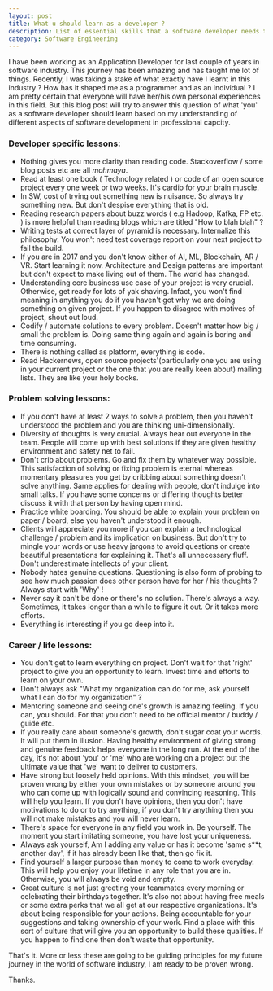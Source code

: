 ```yaml
---
layout: post
title: What u should learn as a developer ?
description: List of essential skills that a software developer needs to have
category: Software Engineering
---
```


I have been working as an Application Developer for last couple of years in software industry. This journey has been amazing and has taught me lot of things. Recently, I was taking a stake of what exactly have I learnt in this industry ? How has it shaped me as a programmer and as an individual ? I am pretty certain that everyone will have her/his own personal experiences in this field. But this blog post will try to answer this question of what 'you' as a software developer should learn based on my understanding of different aspects of software development in professional capcity.
 
### Developer specific lessons:
- Nothing gives you more clarity than reading code. Stackoverflow / some blog posts etc are all _mohmaya_.
- Read at least one book ( Technology related ) or code of an open source project every one week or two weeks. It's cardio for your brain muscle. 
- In SW, cost of trying out something new is nuisance. So always try something new. But don't despise everything that is old.
- Reading research papers about buzz words ( e.g Hadoop, Kafka, FP etc. ) is more helpful than reading blogs which are titled "How to blah blah"  ?
- Writing tests at correct layer of pyramid is necessary. Internalize this philosophy. You won't need test coverage report on your next project to fail the build.
- If you are in 2017 and you don't know either of AI, ML, Blockchain, AR / VR. Start learning it now. Architecture and Design patterns are important but don't expect to make living out of them. The world has changed.
- Understanding core business use case of your project is very crucial. Otherwise, get ready for lots of yak shaving. Infact, you won't find meaning in anything you do if you haven't got why we are doing something on given project. If you happen to disagree with motives of project, shout out loud.
- Codify / automate solutions to every problem. Doesn't matter how big / small the problem is. Doing same thing again and again is boring and time consuming.
- There is nothing called as platform, everything is code.
- Read Hackernews, open source projects'(particularly one you are using in your current project or the one that you are really keen about) mailing lists. They are like your holy books.

### Problem solving lessons:
- If you don't have at least 2 ways to solve a problem, then you haven't understood the problem and you are thinking uni-dimensionally.
- Diversity of thoughts is very crucial. Always hear out everyone in the team. People will come up with best solutions if they are given healthy environment and safety net to fail.
- Don't crib about problems. Go and fix them by whatever way possible. This satisfaction of solving or fixing problem is eternal whereas momentary pleasures you get by cribbing about something doesn't solve anything. Same applies for dealing with people, don't indulge into small talks. If you have some concerns or differing thoughts better discuss it with that person by having open mind.
- Practice white boarding. You should be able to explain your problem on paper / board, else you haven't understood it enough.
- Clients will appreciate you more if you can explain a technological challenge / problem and its implication on business. But don't try to mingle your words or use heavy jargons to avoid questions or create beautiful presentations for explaining it. That's all unnecessary fluff. Don't underestimate intellects of your client. 
- Nobody hates genuine questions. Questioning is also form of probing to see how much passion does other person have for her / his thoughts ? Always start with 'Why' !
- Never say it can't be done or there's no solution. There's always a way. Sometimes, it takes longer than a while to figure it out. Or it takes more efforts.
- Everything is interesting if you go deep into it.

### Career / life lessons:
- You don't get to learn everything on project. Don't wait for that 'right' project to give you an opportunity to learn. Invest time and efforts to learn on your own.
- Don't always ask "What my organization can do for me, ask yourself what I can do for my organization" ?
- Mentoring someone and seeing one's growth is amazing feeling. If you can, you should. For that you don't need to be official mentor / buddy / guide etc.
- If you really care about someone's growth, don't sugar coat your words. It will put them in illusion. Having healthy environment of giving strong and genuine feedback helps everyone in the long run. At the end of the day, it's not about 'you' or 'me' who are working on a project but the ultimate value that 'we' want to deliver to customers.
- Have strong but loosely held opinions. With this mindset, you will be proven wrong by either your own mistakes or by someone around you who can come up with logically sound and convincing reasoning. This will help you learn. If you don't have opinions, then you don't have motivations to do or to try anything, if you don't try anything then you will not make mistakes and you will never learn.
- There's space for everyone in any field you work in. Be yourself. The moment you start imitating someone, you have lost your uniqueness.
- Always ask yourself, Am I adding any value or has it become 'same s**t, another day', if it has already been like that, then go fix it.
- Find yourself a larger purpose than money to come to work everyday. This will help you enjoy your lifetime in any role that you are in. Otherwise, you will always be void and empty.
- Great culture is not just greeting your teammates every morning or celebrating their birthdays together. It's also not about having free meals or some extra perks that we all get at our respective organizations. It's about being responsible for your actions. Being accountable for your suggestions and taking ownership of your work. Find a place with this sort of culture that will give you an opportunity to build these qualities. If you happen to find one then don't waste that opportunity.

That's it. More or less these are going to be guiding principles for my future journey in the world of software industry, I am ready to be proven wrong.

Thanks.
